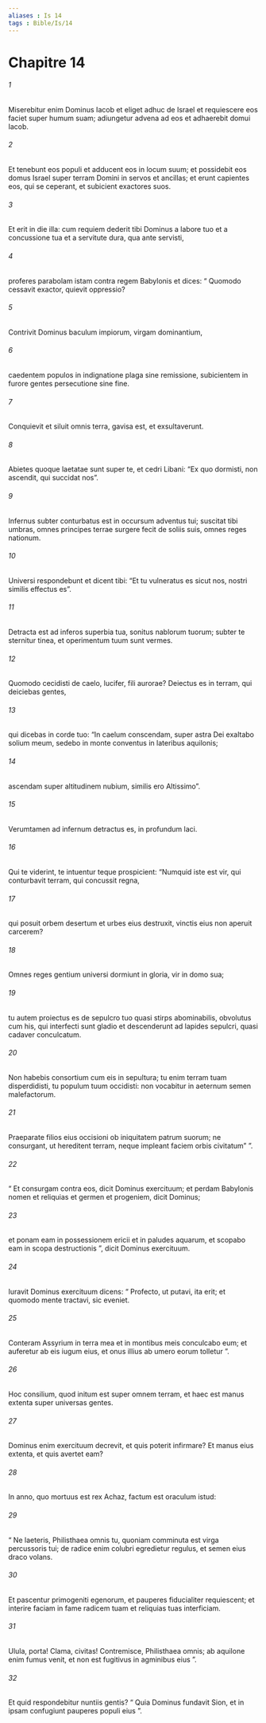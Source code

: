 ```yaml
---
aliases : Is 14
tags : Bible/Is/14
---
```


# Chapitre 14

###### 1
Miserebitur enim Dominus Iacob et eliget adhuc de Israel et requiescere eos faciet super humum suam; adiungetur advena ad eos et adhaerebit domui Iacob.
###### 2
Et tenebunt eos populi et adducent eos in locum suum; et possidebit eos domus Israel super terram Domini in servos et ancillas; et erunt capientes eos, qui se ceperant, et subicient exactores suos.
###### 3
Et erit in die illa: cum requiem dederit tibi Dominus a labore tuo et a concussione tua et a servitute dura, qua ante servisti,
###### 4
proferes parabolam istam contra regem Babylonis et dices: “ Quomodo cessavit exactor, quievit oppressio?
###### 5
Contrivit Dominus baculum impiorum, virgam dominantium,
###### 6
caedentem populos in indignatione plaga sine remissione, subicientem in furore gentes persecutione sine fine.
###### 7
Conquievit et siluit omnis terra, gavisa est, et exsultaverunt.
###### 8
Abietes quoque laetatae sunt super te, et cedri Libani: “Ex quo dormisti, non ascendit, qui succidat nos”.
###### 9
Infernus subter conturbatus est in occursum adventus tui; suscitat tibi umbras, omnes principes terrae surgere fecit de soliis suis, omnes reges nationum.
###### 10
Universi respondebunt et dicent tibi: “Et tu vulneratus es sicut nos, nostri similis effectus es”.
###### 11
Detracta est ad inferos superbia tua, sonitus nablorum tuorum; subter te sternitur tinea, et operimentum tuum sunt vermes.
###### 12
Quomodo cecidisti de caelo, lucifer, fili aurorae? Deiectus es in terram, qui deiciebas gentes,
###### 13
qui dicebas in corde tuo: “In caelum conscendam, super astra Dei exaltabo solium meum, sedebo in monte conventus in lateribus aquilonis;
###### 14
ascendam super altitudinem nubium, similis ero Altissimo”.
###### 15
Verumtamen ad infernum detractus es, in profundum laci.
###### 16
Qui te viderint, te intuentur teque prospicient: “Numquid iste est vir, qui conturbavit terram, qui concussit regna,
###### 17
qui posuit orbem desertum et urbes eius destruxit, vinctis eius non aperuit carcerem?
###### 18
Omnes reges gentium universi dormiunt in gloria, vir in domo sua;
###### 19
tu autem proiectus es de sepulcro tuo quasi stirps abominabilis, obvolutus cum his, qui interfecti sunt gladio et descenderunt ad lapides sepulcri, quasi cadaver conculcatum.
###### 20
Non habebis consortium cum eis in sepultura; tu enim terram tuam disperdidisti, tu populum tuum occidisti: non vocabitur in aeternum semen malefactorum.
###### 21
Praeparate filios eius occisioni ob iniquitatem patrum suorum; ne consurgant, ut hereditent terram, neque impleant faciem orbis civitatum” ”.
###### 22
“ Et consurgam contra eos, dicit Dominus exercituum; et perdam Babylonis nomen et reliquias et germen et progeniem, dicit Dominus;
###### 23
et ponam eam in possessionem ericii et in paludes aquarum, et scopabo eam in scopa destructionis ”, dicit Dominus exercituum.
###### 24
Iuravit Dominus exercituum dicens: “ Profecto, ut putavi, ita erit; et quomodo mente tractavi, sic eveniet.
###### 25
Conteram Assyrium in terra mea et in montibus meis conculcabo eum; et auferetur ab eis iugum eius, et onus illius ab umero eorum tolletur ”.
###### 26
Hoc consilium, quod initum est super omnem terram, et haec est manus extenta super universas gentes.
###### 27
Dominus enim exercituum decrevit, et quis poterit infirmare? Et manus eius extenta, et quis avertet eam?
###### 28
In anno, quo mortuus est rex Achaz, factum est oraculum istud:
###### 29
“ Ne laeteris, Philisthaea omnis tu, quoniam comminuta est virga percussoris tui; de radice enim colubri egredietur regulus, et semen eius draco volans.
###### 30
Et pascentur primogeniti egenorum, et pauperes fiducialiter requiescent; et interire faciam in fame radicem tuam et reliquias tuas interficiam.
###### 31
Ulula, porta! Clama, civitas! Contremisce, Philisthaea omnis; ab aquilone enim fumus venit, et non est fugitivus in agminibus eius ”.
###### 32
Et quid respondebitur nuntiis gentis? “ Quia Dominus fundavit Sion, et in ipsam confugiunt pauperes populi eius ”.
